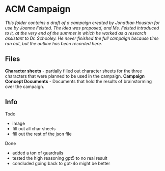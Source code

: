 # ACM Campaign
*This folder contains a draft of a campaign created by Jonathan Houston for use by Joanne Felsted. The idea was proposed, and Ms. Felsted introduced to it, at the very end of the summer in which he worked as a research assistant to Dr. Schooley. He never finished the full campaign because time ran out, but the outline has been recorded here.*

## Files

**Character sheets** - partially filled out character sheets for the three characters that were planned to be used in the campaign. 
**Campaign Concept Documents** - Documents that hold the results of brainstorming over the campaign. 

## Info 
Todo 
- image 
- fill out all char sheets
- fill out the rest of the json file 

Done
- added a ton of guardrails
- tested the high reasoning gpt5 to no real result 
- concluded going back to gpt-4o might be better

